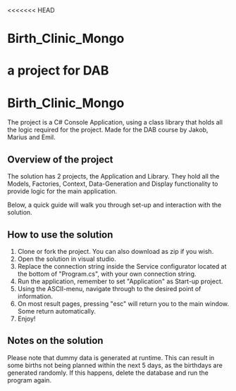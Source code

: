 <<<<<<< HEAD
# Birth_Clinic_Mongo
a project for DAB
=======
# Birth_Clinic_Mongo

The project is a C# Console Application, using a class library that holds all the logic required for the project.
Made for the DAB course by Jakob, Marius and Emil.

## Overview of the project ## 

The solution has 2 projects, the Application and Library. They hold all the Models, Factories, Context, Data-Generation and Display functionality to provide logic for the main application.

Below, a quick guide will walk you through set-up and interaction with the solution.

## How to use the solution ##
1. Clone or fork the project. You can also download as zip if you wish.
2. Open the solution in visual studio.
3. Replace the connection string inside the Service configurator located at the bottom of "Program.cs", with your own connection string.
4. Run the application, remember to set "Application" as Start-up project.
5. Using the ASCII-menu, navigate through to the desired point of information.
6. On most result pages, pressing "esc" will return you to the main window. Some return automatically.
7. Enjoy!

## Notes on the solution ##
Please note that dummy data is generated at runtime.
This can result in some births not being planned within the next 5 days, as the birthdays are generated randomly.
If this happens, delete the database and run the program again.



